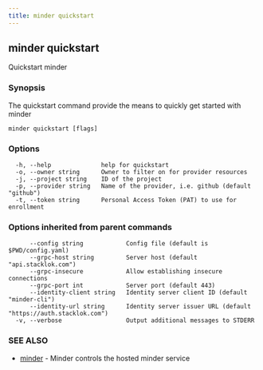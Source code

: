 ```yaml
---
title: minder quickstart
---
```

## minder quickstart

Quickstart minder

### Synopsis

The quickstart command provide the means to quickly get started with minder

```
minder quickstart [flags]
```

### Options

```
  -h, --help              help for quickstart
  -o, --owner string      Owner to filter on for provider resources
  -j, --project string    ID of the project
  -p, --provider string   Name of the provider, i.e. github (default "github")
  -t, --token string      Personal Access Token (PAT) to use for enrollment
```

### Options inherited from parent commands

```
      --config string            Config file (default is $PWD/config.yaml)
      --grpc-host string         Server host (default "api.stacklok.com")
      --grpc-insecure            Allow establishing insecure connections
      --grpc-port int            Server port (default 443)
      --identity-client string   Identity server client ID (default "minder-cli")
      --identity-url string      Identity server issuer URL (default "https://auth.stacklok.com")
  -v, --verbose                  Output additional messages to STDERR
```

### SEE ALSO

* [minder](minder.md)	 - Minder controls the hosted minder service

